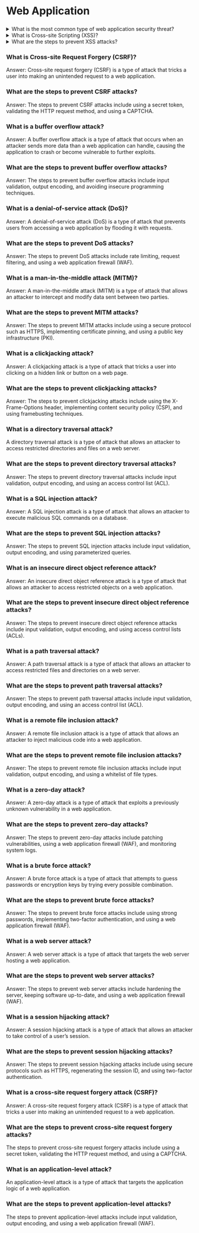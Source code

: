 # Web Application

###

<details>

<summary>What is the most common type of web application security threat?</summary>

The most common type of web application security threat is SQL injection.

</details>

<details>

<summary>What is Cross-site Scripting (XSS)?</summary>

Cross-site scripting (XSS) is a type of security vulnerability that allows an attacker to inject malicious code into a web application.

</details>

<details>

<summary>What are the steps to prevent XSS attacks?</summary>

The steps to prevent XSS attacks include input validation, output encoding, and context-sensitive output escaping.

</details>

###



###

### What is Cross-site Request Forgery (CSRF)?

Answer: Cross-site request forgery (CSRF) is a type of attack that tricks a user into making an unintended request to a web application.

###

### What are the steps to prevent CSRF attacks?

Answer: The steps to prevent CSRF attacks include using a secret token, validating the HTTP request method, and using a CAPTCHA.

### What is a buffer overflow attack?

Answer: A buffer overflow attack is a type of attack that occurs when an attacker sends more data than a web application can handle, causing the application to crash or become vulnerable to further exploits.

### What are the steps to prevent buffer overflow attacks?

Answer: The steps to prevent buffer overflow attacks include input validation, output encoding, and avoiding insecure programming techniques.

### What is a denial-of-service attack (DoS)?

Answer: A denial-of-service attack (DoS) is a type of attack that prevents users from accessing a web application by flooding it with requests.

### What are the steps to prevent DoS attacks?

Answer: The steps to prevent DoS attacks include rate limiting, request filtering, and using a web application firewall (WAF).

### What is a man-in-the-middle attack (MITM)?

Answer: A man-in-the-middle attack (MITM) is a type of attack that allows an attacker to intercept and modify data sent between two parties.

### What are the steps to prevent MITM attacks?

Answer: The steps to prevent MITM attacks include using a secure protocol such as HTTPS, implementing certificate pinning, and using a public key infrastructure (PKI).

### What is a clickjacking attack?&#x20;

Answer: A clickjacking attack is a type of attack that tricks a user into clicking on a hidden link or button on a web page.

### What are the steps to prevent clickjacking attacks?&#x20;

Answer: The steps to prevent clickjacking attacks include using the X-Frame-Options header, implementing content security policy (CSP), and using framebusting techniques.

### What is a directory traversal attack?&#x20;

A directory traversal attack is a type of attack that allows an attacker to access restricted directories and files on a web server.

### What are the steps to prevent directory traversal attacks?

Answer: The steps to prevent directory traversal attacks include input validation, output encoding, and using an access control list (ACL).

### What is a SQL injection attack?

Answer: A SQL injection attack is a type of attack that allows an attacker to execute malicious SQL commands on a database.

### What are the steps to prevent SQL injection attacks?

Answer: The steps to prevent SQL injection attacks include input validation, output encoding, and using parameterized queries.

### What is an insecure direct object reference attack?

Answer: An insecure direct object reference attack is a type of attack that allows an attacker to access restricted objects on a web application.

### What are the steps to prevent insecure direct object reference attacks?

Answer: The steps to prevent insecure direct object reference attacks include input validation, output encoding, and using access control lists (ACLs).

### What is a path traversal attack?

Answer: A path traversal attack is a type of attack that allows an attacker to access restricted files and directories on a web server.

### What are the steps to prevent path traversal attacks?

Answer: The steps to prevent path traversal attacks include input validation, output encoding, and using an access control list (ACL).

### What is a remote file inclusion attack?

Answer: A remote file inclusion attack is a type of attack that allows an attacker to inject malicious code into a web application.

### What are the steps to prevent remote file inclusion attacks?

Answer: The steps to prevent remote file inclusion attacks include input validation, output encoding, and using a whitelist of file types.

### What is a zero-day attack?

Answer: A zero-day attack is a type of attack that exploits a previously unknown vulnerability in a web application.

### What are the steps to prevent zero-day attacks?

Answer: The steps to prevent zero-day attacks include patching vulnerabilities, using a web application firewall (WAF), and monitoring system logs.

### What is a brute force attack?

Answer: A brute force attack is a type of attack that attempts to guess passwords or encryption keys by trying every possible combination.

### What are the steps to prevent brute force attacks?

Answer: The steps to prevent brute force attacks include using strong passwords, implementing two-factor authentication, and using a web application firewall (WAF).

### What is a web server attack?

Answer: A web server attack is a type of attack that targets the web server hosting a web application.

### What are the steps to prevent web server attacks?

Answer: The steps to prevent web server attacks include hardening the server, keeping software up-to-date, and using a web application firewall (WAF).

### What is a session hijacking attack?

Answer: A session hijacking attack is a type of attack that allows an attacker to take control of a user’s session.

### What are the steps to prevent session hijacking attacks?

Answer: The steps to prevent session hijacking attacks include using secure protocols such as HTTPS, regenerating the session ID, and using two-factor authentication.

### What is a cross-site request forgery attack (CSRF)?

Answer: A cross-site request forgery attack (CSRF) is a type of attack that tricks a user into making an unintended request to a web application.

### What are the steps to prevent cross-site request forgery attacks?

The steps to prevent cross-site request forgery attacks include using a secret token, validating the HTTP request method, and using a CAPTCHA.

### What is an application-level attack?

An application-level attack is a type of attack that targets the application logic of a web application.

### What are the steps to prevent application-level attacks?

The steps to prevent application-level attacks include input validation, output encoding, and using a web application firewall (WAF).
